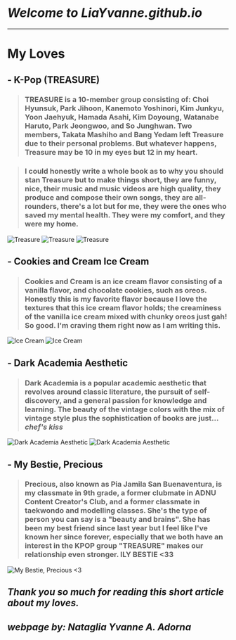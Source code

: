 # *Welcome to LiaYvanne.github.io*
---
# **My Loves**
## - K-Pop (TREASURE)
> ### TREASURE is a 10-member group consisting of: Choi Hyunsuk, Park Jihoon, Kanemoto Yoshinori, Kim Junkyu, Yoon Jaehyuk, Hamada Asahi, Kim Doyoung, Watanabe Haruto, Park Jeongwoo, and So Junghwan. Two members, Takata Mashiho and Bang Yedam left Treasure due to their personal problems. But whatever happens, Treasure may be 10 in my eyes but 12 in my heart. ##

> ### I could honestly write a whole book as to why you should stan Treasure but to make things short, they are funny, nice, their music and music videos are high quality, they produce and compose their own songs, they are all-rounders, there's a lot but for me, they were the ones who saved my mental health. They were my comfort, and they were my home. ###

![Treasure](https://i.pinimg.com/564x/c6/04/a2/c604a22942018726e44521d066c882b6.jpg)
![Treasure](https://i.pinimg.com/564x/ce/27/78/ce277883a889945e679f698aa7243155.jpg)
![Treasure](https://i.pinimg.com/564x/de/59/44/de5944b01cf14198902a4e6e8cba01af.jpg)
## - Cookies and Cream Ice Cream
> ### Cookies and Cream is an ice cream flavor consisting of a vanilla flavor, and chocolate cookies, such as oreos. Honestly this is my favorite flavor because I love the textures that this ice cream flavor holds; the creaminess of the vanilla ice cream mixed with chunky oreos just gah! So good. I'm craving them right now as I am writing this. ## 

![Ice Cream](https://i.pinimg.com/564x/db/2c/c8/db2cc876babc8f8eb0226d3b92e9d901.jpg)
![Ice Cream](https://i.pinimg.com/564x/d7/40/ef/d740efce965e9815a6102d9b5ef96471.jpg)

## - Dark Academia Aesthetic
> ### Dark Academia is a popular academic aesthetic that revolves around classic literature, the pursuit of self-discovery, and a general passion for knowledge and learning. The beauty of the vintage colors with the mix of vintage style plus the sophistication of books are just... *chef's kiss*

![Dark Academia Aesthetic](https://i.pinimg.com/236x/fd/72/2b/fd722b9e2b1ba667becc76ddafd00379.jpg)
![Dark Academia Aesthetic](https://i.pinimg.com/236x/f9/4c/82/f94c82fe904752a7f1f35c26f7160b82.jpg)

## - My Bestie, Precious
> ### Precious, also known as Pia Jamila San Buenaventura, is my classmate in 9th grade, a former clubmate in ADNU Content Creator's Club, and a former classmate in taekwondo and modelling classes. She's the type of person you can say is a "beauty and brains". She has been my best friend since last year but I feel like I've known her since forever, especially that we both have an interest in the KPOP group "TREASURE" makes our relationship even stronger. ILY BESTIE <33

![My Bestie, Precious <3](https://scontent.fmnl25-1.fna.fbcdn.net/v/t1.15752-9/315111871_1283205442462583_4255455919184201453_n.jpg?stp=dst-jpg_s2048x2048&_nc_cat=105&ccb=1-7&_nc_sid=ae9488&_nc_eui2=AeHXePk2BEbqkjCVAozgXTdbFZeMaWwge5AVl4xpbCB7kBbno4Bs5wK8p9jeLUwjODgXbb0BCYWeTbQ3xdY1VClp&_nc_ohc=-kcAROHr4J0AX98CLOk&tn=vF0SyWaJkNIkDoqh&_nc_ht=scontent.fmnl25-1.fna&oh=03_AdQi8tXuW9i4Bo67nnNkD3EDq8lt73BMVVcBUfX5LCfyAA&oe=639C5525)


## *Thank you so much for reading this short article about my loves.*

## *webpage by: Nataglia Yvanne A. Adorna*

